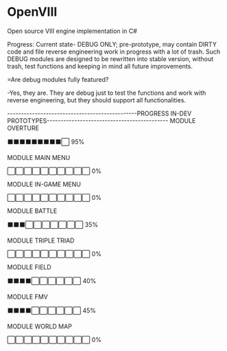 # OpenVIII
Open source VIII engine implementation in C#


Progress:
Current state- DEBUG ONLY; pre-prototype, may contain DIRTY code and file reverse engineering work in progress with a lot of trash. 
Such DEBUG modules are designed to be rewritten into stable version, without trash, test functions and keeping in mind all future improvements.

=Are debug modules fully featured?

-Yes, they are. They are debug just to test the functions and work with reverse engineering, but they should support all functionalities.

-----------------------------------------------PROGRESS IN-DEV PROTOTYPES--------------------------------------------
MODULE OVERTURE

⬛⬛⬛⬛⬛⬛⬛⬛⬛⬜ 95% 

MODULE MAIN MENU

⬜⬜⬜⬜⬜⬜⬜⬜⬜⬜ 0%

MODULE IN-GAME MENU

⬜⬜⬜⬜⬜⬜⬜⬜⬜⬜ 0%

MODULE BATTLE

⬛⬛⬛⬜⬜⬜⬜⬜⬜⬜ 35%

MODULE TRIPLE TRIAD

⬜⬜⬜⬜⬜⬜⬜⬜⬜⬜ 0%

MODULE FIELD

⬛⬛⬛⬛⬜⬜⬜⬜⬜⬜ 40%

MODULE FMV

⬛⬛⬛⬛⬜⬜⬜⬜⬜⬜ 45%

MODULE WORLD MAP

⬜⬜⬜⬜⬜⬜⬜⬜⬜⬜ 0%
